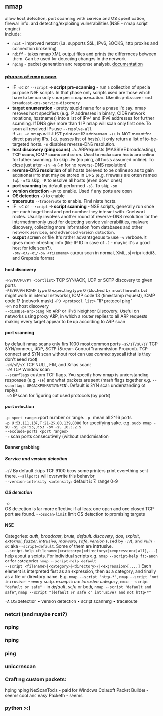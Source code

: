 ## nmap
allow host detection, port scanning with service and OS specification, firewall info. and detecting/exploiting vulnerabilities (NSE - nmap script engine)  
include: 
- `ncat` - improved netcat (i.a. supports SSL, IPv6, SOCKS, http proxies and connection brokering)  
- `ndiff` - takes nmap XML output files and prints the differences between them. Can be used for detecting changes in the network  
- `nping` - packet generation and response analysis. [documentation](https://nmap.org/book/nping-man.html)  
### [phases of nmap scan](https://nmap.org/book/nmap-phases.html)
- IF `-sC` or `--script` -> **script pre-scanning** - run a collection of specia purpose NSE scripts. In that phase only scripts used are those which have to be run only once per nmap execution. Like `dhcp-discover` and `broadcast-dns-service-discovery`  
- **target enumeration** - pretty stupid name for a phase I'd say. nmap resoves host specifiers (e.g. IP addresses in binary, CIDR network notations, hostnames) into a list of IPv4 and IPv6 addresses for further scanning. If DNS give more than 1 IP nmap will scan only first one. To scan all resolved IPs use `--resolve-all`.  
If `-sL -n` nmap will JUST print out IP addresses. `-sL` is NOT meant for direct passing IPs. (`-iL` passes list of hosts). It only return a list of to-be-targeted hosts. `-n` disables reverse-DNS resolution. 
- **host discovery (ping scans)** i.a. ARPrequests (MASSIVE broadcasting), TCP scans, ICMP scans and so on. Used to make sure hosts are online for futher scanning. To skip `-Pn` (no ping, all hosts assumed online). To close just after `-sn -n` (-n for no reverse-DNS resolution)  
- **reverse-DNS resolution** of all hosts believed to be online so as to gain additional info that may be stored in DNS (e.g. firewalls are often named `fw`). `-n` to skip, `-R` to resolve all hosts (even down ones)  
- **port scanning** by default performed `-sS`. To skip `-sn`  
- **version detection** `-sV` to enable. Used if any ports are open  
- **OS detection** `-O` to enable  
- **traceroute** `--traceroute` to enable. Find niate hosts.
- IF `-sC` or `--script` -> **script scanning** - NSE scripts, generally run once per each target host and port number they interact with. Coetwork routes. Usually involves another round of reverse-DNS resolution for the intermedmmonly used for detecting service vulnerabilities, malware discovery, collecting more information from databases and other network services, and advanced version detection.  
- **output** screen or file. It's rather advantageous to use `-v` verbose. It gives more intresting info (like IP ID in case of `-O` - maybe it's a good host for idle scan?).  
`-oN/-oX/-oS/-oG <filename>` output scan in normal, XML, s|<rIpt kIddi3, and Grepable format  
#### host discovery
`-PS/PA/PU/PY <portlist>` TCP SYN/ACK, UDP or SCTP discovery to given ports  
`-PE/PP/PM` ICMP type 8 expecting type 0 (blocked by most firewalls but might work in internal networks), ICMP code 13 (timestamp request), ICMP code 17 (network mask)
`-PO <protocol list>` "IP protocol ping"  
`-Pn` no host discovery  
`--disable-arp-ping` No ARP or IPv6 Neighbor Discovery. Useful on networks using proxy ARP, in which a router replies to all ARP requests making every target appear to be up according to ARP scan  
#### port scanning
by default nmap scans only firs 1000 most common ports
`-sS/sT/sU/sY` TCP SYN/connect, UDP, SCTP (Stream Control Transmission Protocol). TCP connect and SYN scan without root can use *connect* syscall (that is they don't need root)    
`-sN/sF/sX` TCP NULL, FIN, and Xmas scans  
`-sW` TCP Window scan  
`--scanflags` custom TCP flags. You specify how nmap is understanding responses (e.g. `-sF`) and what packets are sent 
(mash flags together e.g. `--scanflags URGACKPSHRSTSYNFIN`). Default is SYN scan understanding of replys  
`-sO` IP scan for figuring out used protocols (by ports)
#### port selection
`-p <port ranges>`port number or range. `-p-` mean all 2^16 ports  
`-p U:53,111,137,T:21-25,80,139,8080` for specifying sake. e.g. `sudo nmap -sU -sS -pT:53,U:53 -sV -sC 10.0.2.9`  
`--exclude-ports <port ranges>`  
`-r` scan ports consecutively (without randomisation)  
#### Banner grabbing
##### Service and version detection
`-sV` By default skips TCP 9100 bcos some printers print everything sent there. `--allports` will overwrite this behavior  
`--version-intensity <intensity>` default is 7. range 0-9  
##### OS detection
`-O`  
OS detection is far more effective if at least one open and one closed TCP port are found. `--osscan-limit` limit OS detection to promising targets  
#### NSE
Categories: *auth*, *broadcast*, *brute*, *default*. *discovery*, *dos*, *exploit*, *external*, *fuzzer*, *intrusive*, *malware*, *safe*, *version* (used by `-sV`), and *vuln*
`-sC` aka `--script=default`. Some of them are intrtusive.  
`--script-help <filename>|<category>|<directory>|<expression>|all[,...]` help about a scripts. For individual scripts e.g. `nmap --script-help ftp-anon` or for categories `nmap --script-help default`  
`--script <filename>|<category>|<directory>/|<expression>[,...]` Each element is interpreted first as an expression, then as a category, and finally as a file or directory name. E.g. `nmap --script "http-*"`, `nmap --script "not intrusive"` - every script except from *intrusive* category, `nmap --script "default or safe"` - in *default*, *safe* or both, `nmap --script "default and safe"`, `nmap --script "(default or safe or intrusive) and not http-*"`  

`-A` OS detection • version detection • script scanning • traceroute  

### netcat (and maybe ncat?)
### nping
### hping
### ping
### unicornscan

### Crafting custom packets:
hping
nping
NetScanTools - paid for Windows
Colasoft Packet Builder - seems cool and easy
Packeth - seems 

### python >:)
